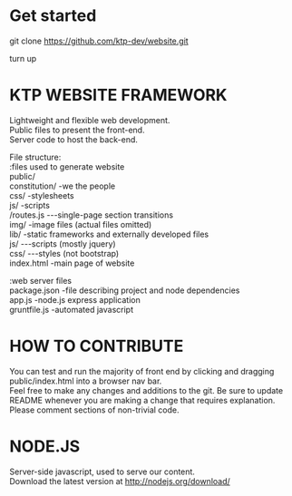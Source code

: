 Get started  
===========  
git clone https://github.com/ktp-dev/website.git  
  
turn up  
  
KTP WEBSITE FRAMEWORK  
=====================  
  
Lightweight and flexible web development.  
Public files to present the front-end.  
Server code to host the back-end.  

File structure:   
:files used to generate website  
public/  
	constitution/		-we the people  
	css/				-stylesheets  
	js/					-scripts  
		/routes.js 		---single-page section transitions  
	img/				-image files (actual files omitted)  
	lib/  				-static frameworks and externally developed files  
		js/				---scripts (mostly jquery)  
		css/ 			---styles (not bootstrap)  
	index.html 			-main page of website  
  
:web server files  
package.json 		-file describing project and node dependencies  
app.js 				-node.js express application  
gruntfile.js 		-automated javascript

HOW TO CONTRIBUTE  
=================  
  
You can test and run the majority of front end by clicking and dragging public/index.html into a browser nav bar.  
Feel free to make any changes and additions to the git. Be sure to update README whenever you are making a change that requires explanation.  
Please comment sections of non-trivial code.  
  
NODE.JS  
=======  
Server-side javascript, used to serve our content.  
Download the latest version at http://nodejs.org/download/